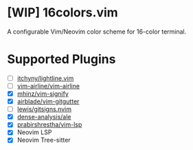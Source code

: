 # [WIP] 16colors.vim
A configurable Vim/Neovim color scheme for 16-color terminal.

# Supported Plugins
- [ ] [itchyny/lightline.vim](https://github.com/itchyny/lightline.vim)
- [ ] [vim-airline/vim-airline](https://github.com/vim-airline/vim-airline)
- [x] [mhinz/vim-signify](https://github.com/mhinz/vim-signify)
- [x] [airblade/vim-gitgutter](https://github.com/airblade/vim-gitgutter)
- [ ] [lewis/gitsigns.nvim](https://github.com/lewis/gitsigns.nvim)
- [x] [dense-analysis/ale](https://github.com/dense-analysis/ale)
- [x] [prabirshrestha/vim-lsp](https://github.com/prabirshrestha/vim-lsp)
- [x] Neovim LSP
- [x] Neovim Tree-sitter
